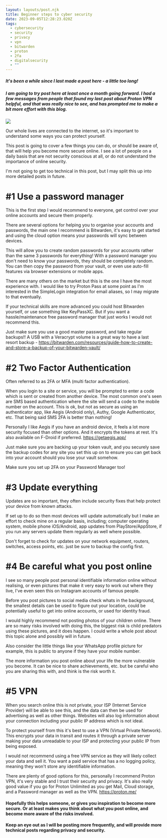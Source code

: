 ```yaml
---
layout: layouts/post.njk
title: Beginner steps to cyber security
date: 2023-09-05T12:28:23.020Z
tags:
  - cybersecurity
  - security
  - privacy
  - vpn
  - bitwarden
  - proton
  - 2fa
  - digitalsecurity
  - ""
---
```

##### *It's been a while since I last made a post here - a little too long!*

##### *I am going to try post here at least once a month going forward. I had a few messages from people that found my last post about Proton VPN helpful, and that was really nice to see, and has prompted me to make a bit more effort with this blog.*

![](/images/pexels-scott-webb-430208.jpg)

Our whole lives are connected to the internet, so it's important to understand some ways you can protect yourself.

This post is going to cover a few things you can do, or should be aware of, that will help you become more secure online. I see a lot of people on a daily basis that are not security conscious at all, or do not understand the importance of online security. 

I'm not going to get too technical in this post, but I may split this up into more detailed posts in future. 

# \#1 Use a password manager

This is the first step I would recommend to everyone, get control over your online accounts and secure them properly. 

There are several options for helping you to organise your accounts and passwords, the main one I recommend is Bitwarden, it's easy to get started and using the cloud option means your passwords will sync between devices.

This will allow you to create random passwords for your accounts rather than the same 3 passwords for everything! With a password manager you don't need to know your passwords, they should be completely random. You can then copy the password from your vault, or even use auto-fill features via browser extensions or mobile apps. 

There are many others on the market but this is the one I have the most experience with. I would like to try Proton Pass at some point as I'm interested in the SimpleLogin integration for email aliases, so I may migrate to that eventually.

If your technical skills are more advanced you could host Bitwarden yourself, or use something like KeyPassXC. But if you want a hassle/maintenance free password manager that just works I would not recommend this. 

Just make sure you use a good master password, and take regular backups!! A USB with a Veracrypt volume is a great way to have a last resort backup - <https://bitwarden.com/resources/guide-how-to-create-and-store-a-backup-of-your-bitwarden-vault/>

# \#2 Two Factor Authentication

Often referred to as 2FA or MFA (multi factor authentication).

When you login to a site or service, you will be prompted to enter a code which is sent or created from another device. The most common one's seen are SMS based authentication where the site will send a code to the mobile number on the account. This is ok, but not as secure as using an authenticator app, like Aegis (Android only), Authy, Google Authenticator, etc. That being said SMS 2FA is better than nothing! 

Personally I like Aegis if you have an android device, it feels a lot more security focused than other options. And it encrypts the tokens at rest. It's also available on F-Droid if preferred. <https://getaegis.app/>

Just make sure you are backing up your token vault, and you securely save the backup codes for any site you set this up on to ensure you can get back into your account should you lose your vault somehow.

Make sure you set up 2FA on your Password Manager too! 

# \#3 Update everything

Updates are so important, they often include security fixes that help protect your device from known attacks. 

If set up to do so then most devices will update automatically but I make an effort to check mine on a regular basis, including; computer operating system, mobile phone iOS/Android, app updates from PlayStore/AppStore, if you run any servers update them regularly as well where possible. 

Don't forget to check for updates on your network equipment, routers, switches, access points, etc. just be sure to backup the config first. 

# \#4 Be careful what you post online

I see so many people post personal identifiable information online without realising, or even pictures that make it very easy to work out where they live, I've even seen this on Instagram accounts of famous people. 

Before you post pictures to social media check whats in the background, the smallest details can be used to figure out your location, could be potentially useful to get into online accounts, or used for identity fraud. 

I would highly recommend not posting photos of your children online. There are so many risks involved with doing this, the biggest risk is child predators using these pictures, and it does happen. I could write a whole post about this topic alone and possibly will in future. 

Also consider the little things like your WhatsApp profile picture for example, this is public to anyone if they have your mobile number.

The more information you post online about your life the more vulnerable you become. It can be nice to share achievements, etc. but be careful who you are sharing this with, and think is the risk worth it.

# \#5 VPN

When you search online this is not private, your ISP (Internet Service Provider) will be able to see this, and the data can then be used for advertising as well as other things. Websites will also log information about your connection including your public IP address which is not ideal.

To protect yourself from this it's best to use a VPN (Virtual Private Network). This encrypts your data in transit and routes it through a private server making your data unreadable to your ISP and protecting your public IP from being exposed.

I would not recommend using a free VPN service as they will likely collect your data and sell it. You want a paid service that has a no logging policy, meaning they won't store any identifiable information.

There are plenty of good options for this, personally I recommend Proton VPN, it's very stable and I trust their security and privacy. It's also really good value if you go for Proton Unlimited as you get Mail, Cloud storage, and a Password manager as well as the VPN. <https://proton.me/>



#### Hopefully this helps someone, or gives you inspiration to become more secure. Or at least makes you think about what you post online, and become more aware of the risks involved.

#### Keep an eye out as I will be posting more frequently, and will provide more technical posts regarding privacy and security.